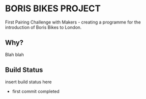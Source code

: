 # BORIS BIKES PROJECT
First Pairing Challenge with Makers - creating a programme for the introduction of Boris Bikes to London.

## Why?
Blah blah

## Build Status
insert build status here
 - first commit completed
